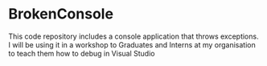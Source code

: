 # BrokenConsole
This code repository includes a console application that throws exceptions.  I will be using it in a workshop to Graduates and Interns at my organisation to teach them how to debug in Visual Studio
